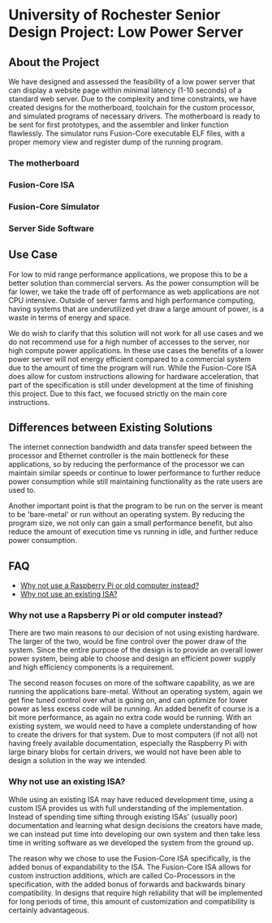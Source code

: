# University of Rochester Senior Design Project: Low Power Server
## About the Project
We have designed and assessed the feasibility of a low power server that can display a website page within minimal latency (1-10 seconds) of a standard web server. Due to the complexity and time constraints, we have created designs for the motherboard, toolchain for the custom processor, and simulated programs of necessary drivers. The motherboard is ready to be sent for first prototypes, and the assembler and linker function flawlessly. The simulator runs Fusion-Core executable ELF files, with a proper memory view and register dump of the running program.

### The motherboard



### Fusion-Core ISA

### Fusion-Core Simulator

### Server Side Software

## Use Case
For low to mid range performance applications, we propose this to be a better solution than commercial servers. As the power consumption will be far lower, we take the trade off of performance as web applications are not CPU intensive. Outside of server farms and high performance computing, having systems that are underutilized yet draw a large amount of power, is a waste in terms of energy and space.

We do wish to clarify that this solution will not work for all use cases and we do not recommend use for a high number of accesses to the server, nor high compute power applications. In these use cases the benefits of a lower power server will not energy efficient compared to a commercial system due to the amount of time the program will run. While the Fusion-Core ISA does allow for custom instructions allowing for hardware acceleration, that part of the specification is still under development at the time of finishing this project. Due to this fact, we focused strictly on the main core instructions.

## Differences between Existing Solutions
The internet connection bandwidth and data transfer speed between the processor and Ethernet controller is the main bottleneck for these applications, so by reducing the performance of the processor we can maintain similar speeds or continue to lower performance to further reduce power consumption while still maintaining functionality as the rate users are used to.

Another important point is that the program to be run on the server is meant to be 'bare-metal' or run without an operating system. By reducing the program size, we not only can gain a small performance benefit, but also reduce the amount of execution time vs running in idle, and further reduce power consumption.

## FAQ
- [ Why not use a Raspberry Pi or old computer instead? ](#why-not-use-a-raspberry-pi-or-old-computer-instead)
- [ Why not use an existing ISA? ](#why-not-use-an-existing-isa)

### Why not use a Rapsberry Pi or old computer instead?
There are two main reasons to our decision of not using existing hardware. The larger of the two, would be fine control over the power draw of the system. Since the entire purpose of the design is to provide an overall lower power system, being able to choose and design an efficient power supply and high efficiency components is a requirement.

The second reason focuses on more of the software capability, as we are running the applications bare-metal. Without an operating system, again we get fine tuned control over what is going on, and can optimize for lower power as less excess code will be running. An added benefit of course is a bit more performance, as again no extra code would be running. With an existing system, we would need to have a complete understanding of how to create the drivers for that system. Due to most computers (if not all) not having freely available documentation, especially the Raspberry Pi with large binary blobs for certain drivers, we would not have been able to design a solution in the way we intended.


### Why not use an existing ISA?
While using an existing ISA may have reduced development time, using a custom ISA provides us with full understanding of the implementation. Instead of spending time sifting through existing  ISAs' (usually poor) documentation and learning what design decisions the creators have made, we can instead put time into developing our own system and then take less time in writing software as we developed the system from the ground up.

The reason why we chose to use the Fusion-Core ISA specifically, is the added bonus of expandability to the ISA. The Fusion-Core ISA allows for custom instruction additions, which are called Co-Processors in the specification, with the added bonus of forwards and backwards binary compatibility. In designs that require high reliability that will be implemented for long periods of time, this amount of customization and compatibility is certainly advantageous.  
